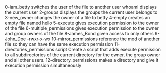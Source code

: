 0-iam_betty switches the user of the file to another user
whoami displays the current user
2-groups displays the groups the current user belongs to
3-new_owner changes the owner of a file to betty
4-empty creates an empty file named hello
5-execute gives execution permission to the owner of the file
6-multiple_permissions gives execution permission to the owner and group owners of the file
8-James_Bond given access to only others
9-John_Doe -rwxr-x-wx
10-mirror_permissions reference the mod of another file so they can have the same execution permission
11-directories_permissions script Create a script that adds execute permission to all subdirectories of the current directory for the owner, the group owner and all other users.
12-directory_permissions makes a directory and give it execution permission simultaneously